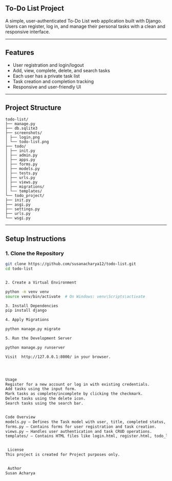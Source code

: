 
 ##  To-Do List Project
 
A simple, user-authenticated To-Do List web application built with Django. Users can register, log in, and manage their personal tasks with a clean and responsive interface.

---

##  Features

-  User registration and login/logout
-  Add, view, complete, delete, and search tasks
-  Each user has a private task list
-  Task creation and completion tracking
-  Responsive and user-friendly UI

---
##  Project Structure
```
todo-list/
├── manage.py
├── db.sqlite3
├── screenshots/
│ ├── login.png
│ └── todo-list.png
├── todo/
│ ├── init.py
│ ├── admin.py
│ ├── apps.py
│ ├── forms.py
│ ├── models.py
│ ├── tests.py
│ ├── urls.py
│ ├── views.py
│ ├── migrations/
│ └── templates/
└── todo_project/
├── init.py
├── asgi.py
├── settings.py
├── urls.py
└── wsgi.py
```





---

##  Setup Instructions

### 1. Clone the Repository

```bash
git clone https://github.com/susanacharya12/todo-list.git
cd todo-list


2. Create a Virtual Environment

python -m venv venv
source venv/bin/activate  # On Windows: venv\Scripts\activate

3. Install Dependencies
pip install django

4. Apply Migrations

python manage.py migrate

5. Run the Development Server

python manage.py runserver

Visit  http://127.0.0.1:8000/ in your browser.




Usage
Register for a new account or log in with existing credentials.
Add tasks using the input form.
Mark tasks as complete/incomplete by clicking the checkmark.
Delete tasks using the delete icon.
Search tasks using the search bar.


Code Overview
models.py – Defines the Task model with user, title, completed status, and creation date.
forms.py – Contains forms for user registration and task creation.
views.py – Handles user authentication and task CRUD operations.
templates/ – Contains HTML files like login.html, register.html, todo_list.html, etc.


 License
This project is created for Project purposes only.


 Author
Susan Acharya

